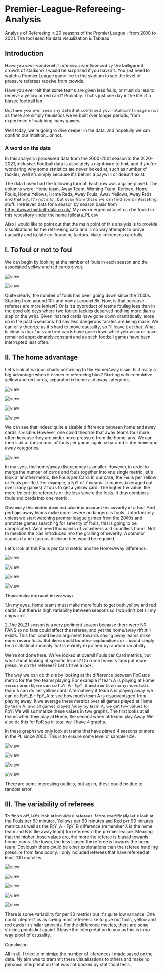 # Premier-League-Refereeing-Analysis
Analysis of Refereeing in 20 seasons of the Premier League - from 2000 to 2021. The tool used for data visualization is Tableau

## Introduction

Have you ever wondered if referees are influenced by the belligerent crowds of stadium? I would be surprised if you haven't. You just need to watch a Premier League game live in the stadium to see the level of pressure referees receive from crowds.

Have you ever felt that some teams are given less fouls, or must do less to receive a yellow or red card? Probably. That's just one day in the life of a biased football fan.

But have you ever seen any data that confirmed your intuition? I imagine not as these are simply heuristics we've built over longer periods, from experience of watching many games.

Well today, we're going to dive deeper in the data, and hopefully we can confirm our intuition...or not.

### A word on the data

In this analysis I processed data from the 2000-2001 season to the 2020-2021, inclusive. Football data is absolutely a nightmare to find, and if you're wondering why some statistics are never looked at, such as number of tackles, well it's simply because it's behind a paywall or doesn't exist.

The data I used had the following format. Each row was a game played. The columns were: Home team, Away Team, Winning Team, Referee, Home Fouls, Home Yellows, Home Reds, Away Fouls, Away Yellows, Away Reds and that's it. It's not a lot, but even from these we can find some interesting stuff. I retrieved data for a season by season basis from https://www.football-data.co.uk/. My own merged dataset can be found in this repository under the name fulldata_PL.csv

Also I would like to point out that the main point of this analysis is to provide visualizations for the refereeing data and in no way attempts to prove causality and isolate confounding factors. Make inferences carefully.

## I. To foul or not to foul

We can begin by looking at the number of fouls in each season and the associated yellow and red cards given.

![view](Fouls_yellow_trend.PNG)

![view](Fouls_red_trend.PNG)

Quite clearly, the number of fouls has been going down since the 2000s. Starting from around 10k and now at around 8k. Now, is that because referees are more lenient? Or is it a byproduct of teams fouling less than in the good old days where two footed tackles deserved nothing more than a slap on the wrist. Given that red cards have gone down dramatically, more so in the past 5 seasons, I'd say less dangerous tackles are being made. We can only theorize as it's hard to prove causality, so I'll leave it at that. What is clear is that fouls and red cards have gone down while yellow cards have remained approximately constant and as such football games have been interrupted less often.

## II. The home advantage

Let's look at various charts pertaining to the Home/Away issue. Is it really a big advantage when it comes to refereeing bias? Starting with cumulative yellow and red cards, separated in home and away categories. 

![view](Y_HA.PNG)

![view](Y_HA_dist.PNG)

![view](R_HA.PNG)

![view](R_HA_dist.PNG)

We can see that indeed quite a sizable difference between home and away cards is visible. However, one could theorize that away teams foul more often because they are under more pressure from the home fans. We can then look at the amount of fouls per game, again separated in the home and away categories.

![view](Fp90_HA.PNG)

In my eyes, the home/away discrepency is smaller. However, in order to merge the number of cards and fouls together into one single metric, let's look at another metric, the Fouls per Card. In our case, the Fouls per Yellow or Fouls per Red. For example, a FpY of 7 means it requires (averaged out over many games) 7 fouls to get a yellow card. The higher the value, the more lenient the referee is or the less severe the fouls. It thus combines fouls and cards into one metric.

Obviously this metric does not take into account the severity of a foul. And perhaps away teams make more severe or dangerous fouls. Unfortunately unless we start watching premier league games from the 2000s and annotate games searching for severity of fouls, this is going to be complicated. We'd need thousands of volunteers and countless hours. Not to mention the bias introduced into the grading of severity. A common standard and rigorous decision tree would be required.

Let's look at this Fouls per Card metric and the Home/Away difference.

![view](FpY_HA.PNG)

![view](FpY_HA_dist.PNG)

![view](FpR_HA.PNG)

![view](FpR_HA_distribution.PNG)

These make me react in two ways.

1.In my eyes, home teams must make more fouls to get both yellow and red cards. But there is high variability between seasons so I wouldn't bet all my chips on it.

2.The 20_21 season is a very pertinent season because there were NO FANS so no fans could affect the referee, and yet the home/away rift still exists. This fact could be an argument towards saying away teams make more severe fouls. But there could be other explanations or it could simply be a statistical anomaly that is entirely explained by random variability.

We're not done here. We've looked at overall Fouls per Card metrics, but what about looking at specific teams? Do some teams's fans put more pressure on the referees? Let's have a look.

The way we can do this is by looking at the difference between FpCards metric for the two teams playing. For example if team A is playing at Home versus team B, we can do FpY_A - FpY_B and see how many more fouls team A can do per yellow card! Alternatively if team A is playing away, we can do FpY_B - FpY_A to see how much team A is disadvantaged from playing away. If we average these metrics over all games played at Home by team A, and all games played Away by team A, we get two values for FpY. We will summarize these values in two graphs. The first looks at all teams when they play at Home, the second when all teams play Away. We also do this for FpR so in total we'll have 4 graphs.

In these graphs we only look at teams that have played 4 seasons or more in the PL since 2000. This is to ensure some level of sample size.

![view](AllTeams_Y_H.PNG)

![view](AllTeams_Y_A.PNG)

![view](AllTeams_R_H.PNG)

![view](AllTeams_R_A.PNG)

There are some interesting outliers, but again, these could be due to random error.


## III. The variability of referees

To finish off, let's look at individual referees. More specifically let's look at the Fouls per 90 minutes, Yellows per 90 minutes and Red per 90 minutes metrics as well as the FpY_A - FpY_B difference (remember A is the home team and B is the away team) for referees in the premier league. Meaning that the higher those values are, the more the referee is biased towards home teams. The lower, the less biased the referee is towards the home team. Obviously there could be other explanations than the referee handling pressure from fans poorly. I only included referees that have refereed at least 100 matches.

![view](Ref_Fp90.PNG)

![view](Ref_Yp90.PNG)

![view](Ref_Rp90.PNG)

![view](Ref_FpY.PNG)

![view](Ref_FpR.PNG)

There is some variability for per 90 metrics but it's quite low variance. One could intepret this as saying most referees like to give out fouls, yellow and red cards in similar amounts. For the difference metrics, there are some striking points but again I'll leave the interpretation to you as this is in no way proof of causality.

Conclusion

All in all, I tried to minimize the number of inferences I made based on the data. My aim was to transmit these visualizations to others and make no personal interpretation that was not backed by statistical tests.
